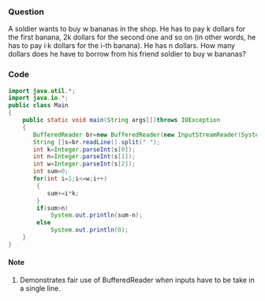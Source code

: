 ### Question
A soldier wants to buy w bananas in the shop. He has to pay k dollars for the first banana, 2k dollars for the second one and so on (in other words, he has to pay i·k dollars for the i-th banana).
He has n dollars. How many dollars does he have to borrow from his friend soldier to buy w bananas?

### Code
```java
import java.util.*;
import java.io.*;
public class Main
{
    public static void main(String args[])throws IOException
    {
       BufferedReader br=new BufferedReader(new InputStreamReader(System.in));
       String []s=br.readLine().split(" ");
       int k=Integer.parseInt(s[0]);
       int n=Integer.parseInt(s[1]);
       int w=Integer.parseInt(s[2]);
       int sum=0;
       for(int i=1;i<=w;i++)
        {
           sum+=i*k; 
        }
        if(sum>n)
            System.out.println(sum-n);
        else
            System.out.println(0);
    }
}
```
#### Note
1. Demonstrates fair use of BufferedReader when inputs have to be take in a single line. 

